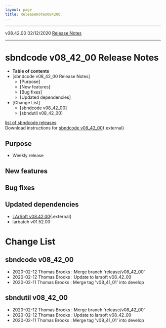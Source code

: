 ```yaml
---
layout: page
title: ReleaseNotes084200
---
```


  ----------- ------------ -- -- ------------------------------------------------------
  v08.42.00   02/12/2020         [Release Notes](ReleaseNotes084200.html)
  ----------- ------------ -- -- ------------------------------------------------------



sbndcode v08\_42\_00 Release Notes
======================================================================================

-   **Table of contents**
-   [sbndcode v08\_42\_00 Release
    Notes]
    -   [Purpose]
    -   [New features]
    -   [Bug fixes]
    -   [Updated dependencies]
-   [Change List]
    -   [sbndcode v08\_42\_00]
    -   [sbndutil v08\_42\_00]

[list of sbndcode
releases](List_of_SBND_code_releases.html)\
Download instructions for [sbndcode
v08\_42\_00](http://scisoft.fnal.gov/scisoft/bundles/sbnd/v08_42_00/sbndcode-v08_42_00.html){.external}



Purpose
----------------------------------

-   Weekly release



New features
--------------------------------------------



Bug fixes
--------------------------------------



Updated dependencies
------------------------------------------------------------

-   [LArSoft
    v08.42.00](https://cdcvs.fnal.gov/redmine/projects/larsoft/wiki/ReleaseNotes084200){.external}
-   larbatch v01.52.00



Change List
==========================================



sbndcode v08\_42\_00
----------------------------------------------------------

-   2020-02-12 Thomas Brooks : Merge branch \'release/v08\_42\_00\'
-   2020-02-12 Thomas Brooks : Update to larsoft v08\_42\_00
-   2020-02-11 Thomas Brooks : Merge tag \'v08\_41\_01\' into develop



sbndutil v08\_42\_00
----------------------------------------------------------

-   2020-02-12 Thomas Brooks : Merge branch \'release/v08\_42\_00\'
-   2020-02-12 Thomas Brooks : Update to larsoft v08\_42\_00
-   2020-02-11 Thomas Brooks : Merge tag \'v08\_41\_01\' into develop
